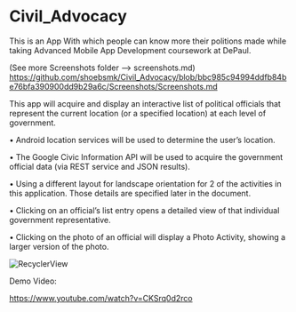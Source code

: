 # Civil_Advocacy

This is an App With which people can know more their politions made while taking Advanced Mobile App Development coursework at DePaul.

(See more Screenshots folder --> screenshots.md)
https://github.com/shoebsmk/Civil_Advocacy/blob/bbc985c94994ddfb84be76bfa390900dd9b29a6c/Screenshots/Screenshots.md


This app will acquire and display an interactive list of political officials that represent the current location (or a specified location) at each level of government.

• Android location services will be used to determine the user’s location.

• The Google Civic Information API will be used to acquire the government official data (via REST service and JSON results).

• Using a different layout for landscape orientation for 2 of the activities in this application. Those details are specified later in the document.

• Clicking on an official’s list entry opens a detailed view of that individual government representative.

• Clicking on the photo of an official will display a Photo Activity, showing a larger version of the photo.

![RecyclerView](https://user-images.githubusercontent.com/42929978/213858563-ee8798ec-09ae-471b-ab4d-dc426ffb9500.jpeg)

Demo Video:

https://www.youtube.com/watch?v=CKSrq0d2rco
